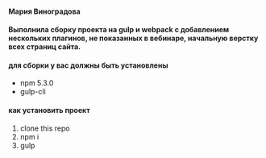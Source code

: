 #### Мария Виноградова
#### Выполнила сборку проекта на gulp и webpack с добавлением нескольких плагинов, не показанных в вебинаре, начальную верстку всех страниц сайта.


#### для сборки у вас должны быть установлены
* npm 5.3.0
* gulp-cli


#### как установить проект
1. clone this repo
2. npm i
3. gulp